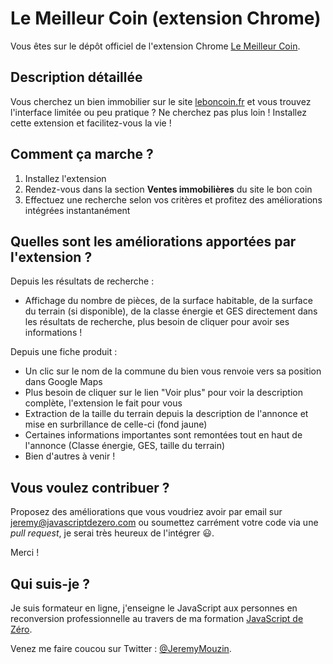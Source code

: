 # Le Meilleur Coin (extension Chrome)

Vous êtes sur le dépôt officiel de l'extension Chrome [Le Meilleur Coin]().

## Description détaillée

Vous cherchez un bien immobilier sur le site [leboncoin.fr](https://www.leboncoin.fr) et vous trouvez l'interface limitée ou peu pratique ? Ne cherchez pas plus loin ! Installez cette extension et facilitez-vous la vie !

## Comment ça marche ?

1. Installez l'extension
2. Rendez-vous dans la section **Ventes immobilières** du site le bon coin
3. Effectuez une recherche selon vos critères et profitez des améliorations intégrées instantanément

## Quelles sont les améliorations apportées par l'extension ?

Depuis les résultats de recherche :
- Affichage du nombre de pièces, de la surface habitable, de la surface du terrain (si disponible), de la classe énergie et GES directement dans les résultats de recherche, plus besoin de cliquer pour avoir ses informations !

Depuis une fiche produit :
- Un clic sur le nom de la commune du bien vous renvoie vers sa position dans Google Maps
- Plus besoin de cliquer sur le lien "Voir plus" pour voir la description complète, l'extension le fait pour vous
- Extraction de la taille du terrain depuis la description de l'annonce et mise en surbrillance de celle-ci (fond jaune)
- Certaines informations importantes sont remontées tout en haut de l'annonce (Classe énergie, GES, taille du terrain)
- Bien d'autres à venir !

## Vous voulez contribuer ?

Proposez des améliorations que vous voudriez avoir par email sur jeremy@javascriptdezero.com ou soumettez carrément votre code via une *pull request*, je serai très heureux de l'intégrer 😃. 

Merci !

## Qui suis-je ?

Je suis formateur en ligne, j'enseigne le JavaScript aux personnes en reconversion professionnelle au travers de ma formation [JavaScript de Zéro](https://www.javascriptdezero.com).

Venez me faire coucou sur Twitter : [@JeremyMouzin](https://twitter.com/jeremymouzin).